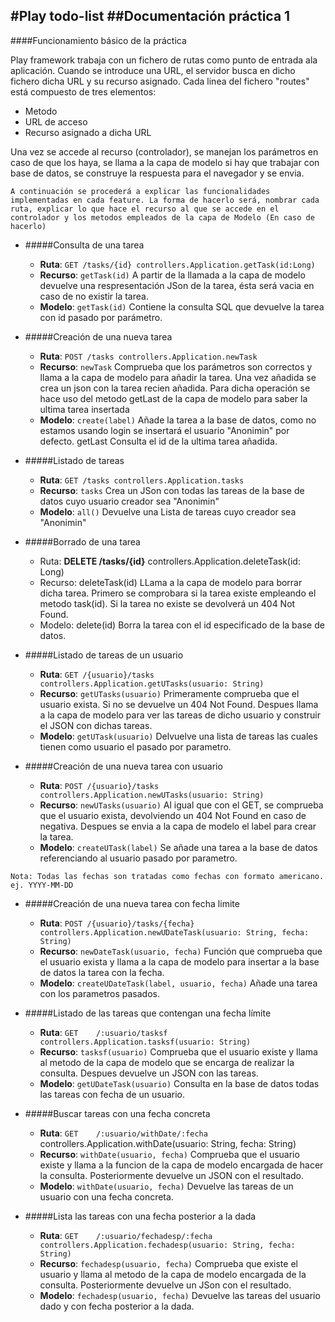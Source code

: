#Play todo-list
##Documentación práctica 1
---
####Funcionamiento básico de la práctica

Play framework trabaja con un fichero de rutas como punto de entrada ala aplicación. Cuando se introduce una URL, el servidor busca en dicho fichero dicha URL y su recurso asignado. Cada linea del fichero "routes" está compuesto de tres elementos:

* Metodo
* URL de acceso
* Recurso asignado a dicha URL

Una vez se accede al recurso (controlador), se manejan los parámetros en caso de que los haya, se llama a la capa de modelo si hay que trabajar con base de datos, se construye la respuesta para el navegador y se envia.

```
A continuación se procederá a explicar las funcionalidades implementadas en cada feature. La forma de hacerlo será, nombrar cada ruta, explicar lo que hace el recurso al que se accede en el controlador y los metodos empleados de la capa de Modelo (En caso de hacerlo)
```

- #####Consulta de una tarea
	- **Ruta**: `GET /tasks/{id} controllers.Application.getTask(id:Long)`
	- **Recurso**: `getTask(id)` A partir de la llamada a la capa de modelo devuelve una respresentación JSon de la tarea, ésta será vacia en caso de no existir la tarea.
	- **Modelo**: `getTask(id)` Contiene la consulta SQL que devuelve la tarea con id pasado por parámetro.
	
- #####Creación de una nueva tarea
	- **Ruta**: `POST /tasks controllers.Application.newTask`
	- **Recurso**: `newTask` Comprueba que los parámetros son correctos y llama a la capa de modelo para añadir la tarea. Una vez añadida se crea un json con la tarea recien añadida. Para dicha operación se hace uso del metodo getLast de la capa de modelo para saber la ultima tarea insertada
	- **Modelo**: `create(label)` Añade la tarea a la base de datos, como no estamos usando login se insertará el usuario "Anonimin" por defecto. getLast Consulta el id de la ultima tarea añadida.

- #####Listado de tareas
	- **Ruta**: `GET /tasks controllers.Application.tasks`
	- **Recurso**: `tasks` Crea un JSon con todas las tareas de la base de datos cuyo usuario creador sea "Anonimin"
	- **Modelo**: `all()` Devuelve una Lista de tareas cuyo creador sea "Anonimin"

- #####Borrado de una tarea
	- Ruta: **DELETE /tasks/{id}** controllers.Application.deleteTask(id: Long)
	- Recurso: deleteTask(id) LLama a la capa de modelo para borrar dicha tarea. Primero se comprobara si la tarea existe empleando el metodo task(id). Si la tarea no existe se devolverá un 404 Not Found.
	- Modelo: delete(id) Borra la tarea con el id especificado de la base de datos. 
	
- #####Listado de tareas de un usuario
	- **Ruta**: `GET /{usuario}/tasks controllers.Application.getUTasks(usuario: String)`
	- **Recurso**: `getUTasks(usuario)` Primeramente comprueba que el usuario exista. Si no se devuelve un 404 Not Found. Despues llama a la capa de modelo para ver las tareas de dicho usuario y construir el JSON con dichas tareas.
	- **Modelo**: `getUTask(usuario)` Delvuelve una lista de tareas las cuales tienen como usuario el pasado por parametro.
	
- #####Creación de una nueva tarea con usuario
	- **Ruta**: `POST /{usuario}/tasks controllers.Application.newUTasks(usuario: String)`
	- **Recurso**: `newUTasks(usuario)` Al igual que con el GET, se comprueba que el usuario exista, devolviendo un 404 Not Found en caso de negativa. Despues se envia a la capa de modelo el label para crear la tarea.
	- **Modelo**: `createUTask(label)` Se añade una tarea a la base de datos referenciando al usuario pasado por parametro.

```
Nota: Todas las fechas son tratadas como fechas con formato americano. ej. YYYY-MM-DD
```


- #####Creación de una nueva tarea con fecha limite
	-  **Ruta**: `POST /{usuario}/tasks/{fecha} controllers.Application.newUDateTask(usuario: String, fecha: String)` 
	- **Recurso**: `newDateTask(usuario, fecha)` Función que comprueba que el usuario exista y llama a la capa de modelo para insertar a la base de datos la tarea con la fecha.
	- **Modelo**: `createUDateTask(label, usuario, fecha)` Añade una tarea con los parametros pasados.
	
- #####Listado de las tareas que contengan una fecha límite
	- **Ruta**: `GET	/:usuario/tasksf		controllers.Application.tasksf(usuario: String)`
	- **Recurso**: `tasksf(usuario)` Comprueba que el usuario existe y llama al metodo de la capa de modelo que se encarga de realizar la consulta. Despues devuelve un JSON con las tareas.
	- **Modelo**: `getUDateTask(usuario)` Consulta en la base de datos todas las tareas con fecha de un usuario.
	
- #####Buscar tareas con una fecha concreta
	- **Ruta**: `GET	/:usuario/withDate/:fecha`	controllers.Application.withDate(usuario: String, fecha: String)
	- **Recurso**: `withDate(usuario, fecha)` Comprueba que el usuario existe y llama a la funcion de la capa de modelo encargada de hacer la consulta. Posteriormente devuelve un JSON con el resultado.
	- **Modelo**: `withDate(usuario, fecha)` Devuelve las tareas de un usuario con una fecha concreta.
	
- #####Lista las tareas con una fecha posterior a la dada
	- **Ruta**: `GET	/:usuario/fechadesp/:fecha	controllers.Application.fechadesp(usuario: String, fecha: String)`
	- **Recurso**: `fechadesp(usuario, fecha)` Comprueba que existe el usuario y llama al metodo de la capa de modelo encargada de la consulta. Posteriormente devuelve un JSon con el resultado.
	- **Modelo**: `fechadesp(usuario, fecha)` Devuelve las tareas del usuario dado y con fecha posterior a la dada.

